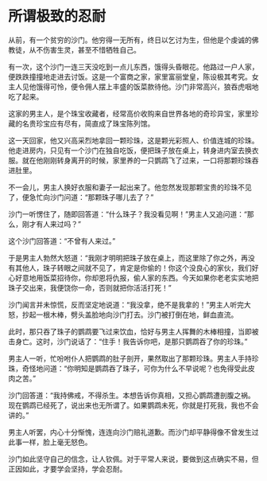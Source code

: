 # 所谓极致的忍耐

从前，有一个贫穷的沙门。他穷得一无所有，终日以乞讨为生，但他是个虔诚的佛教徒，从不伤害生灵，甚至不惜牺牲自己。 

有一次，这个沙门一连三天没吃到一点儿东西，饿得头昏眼花。他路过一户人家，便跌跌撞撞地走进去讨饭。这是一个富商之家，家里富丽堂皇，陈设极其考究。女主人见他饿得可怜，便令佣人摆上丰盛的饭菜款待他。沙门非常高兴，狼吞虎咽地吃了起来。 

这家的男主人，是个珠宝收藏者，经常高价收购来自世界各地的奇珍异宝，家里珍藏的名贵珍宝应有尽有，简直成了珠宝陈列馆。 

这一天回家，他又兴高采烈地拿回一颗珍珠，这是颗光彩照人、价值连城的珍珠。他走进房内，只见有一个沙门在独自吃饭，便把珠子放在桌上，转身进内室去换衣服。就在他刚刚转身离开的时候，家里养的一只鹦鹉飞了过来，一口将那颗珍珠吞进肚里。 

不一会儿，男主人换好衣服和妻子一起出来了。他忽然发现那颗宝贵的珍珠不见了，便急忙向沙门问道：“那颗珠子哪儿去了？” 

沙门一听愣住了，随即回答道：“什么珠子？我没看见啊！”男主人又追问道：“那么，刚才有人来过吗？” 

这个沙门回答道：“不曾有人来过。” 

于是男主人勃然大怒道：“我刚才明明把珠子放在桌上，而这里除了你之外，再没有其他人，珠子转眼之间就不见了，肯定是你偷的！你这个没良心的家伙，我们好心好意地用饭菜招待你，你却恩将仇报，偷人家的东西。今天如果你老老实实地把珠子交出来，我便饶你一命，否则就把你活活打死！” 

沙门闻言并未惊慌，反而坚定地说道：“我没拿，绝不是我拿的！”男主人听完大怒，抄起一根木棒，劈头盖脸地向沙门打去。沙门被打倒在地，鲜血直流。 

此时，那只吞了珠子的鹦鹉要飞过来饮血，恰好与男主人挥舞的木棒相撞，当即被击身亡。这时，沙门说话了：“住手！我告诉你吧，是那只鹦鹉吞了你的珍珠。” 

男主人一听，忙吩咐仆人把鹦鹉的肚子剖开，果然取出了那颗珍珠。男主人手持珍珠，奇怪地问道：“你明知是鹦鹉吞了珠子，可你为什么不早说呢？也免得受此皮肉之苦。” 

沙门回答道：“我持佛戒，不得杀生。本想告诉你真相，又担心鹦鹉遭剖腹之祸。现在鹦鹉已经死了，说出来也无所谓了。如果鹦鹉未死，你就是打死我，我也不会讲的。” 

男主人听罢，内心十分惭愧，连连向沙门赔礼道歉。而沙门却平静得像不曾发生过此事一样，脸上毫无怒色。 

沙门如此坚守自己的信念，让人钦佩。对于平常人来说，要做到这点确实不易，但正因如此，才要学会坚持，学会忍耐。